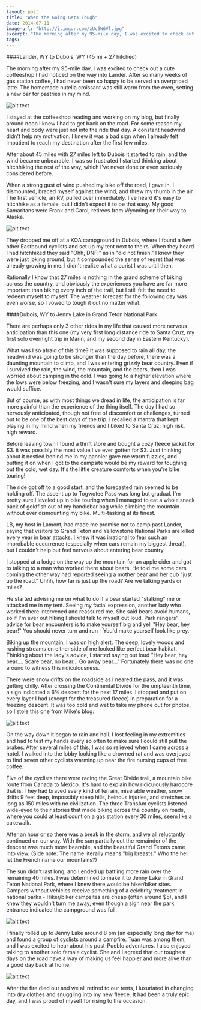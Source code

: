 ```yaml
---
layout: post
title: "When the Going Gets Tough"
date: 2014-07-11
image-url: "http://i.imgur.com/zUc5W6Vl.jpg"
excerpt: "The morning after my 95-mile day, I was excited to check out a cute coffeeshop I had noticed on the way into Lander. After so many weeks of gas station coffee, I have never been so happy to be served an overpriced latte. The homemade nutella croissant was still warm from the oven, setting a new bar for pastries in my mind."
tags:
---
```


####Lander, WY to Dubois, WY (45 mi + 27 hitched)

The morning after my 95-mile day, I was excited to check out a cute coffeeshop I had noticed on the way into Lander. After so many weeks of gas station coffee, I had never been so happy to be served an overpriced latte. The homemade nutella croissant was still warm from the oven, setting a new bar for pastries in my mind.

![alt text](http://i.imgur.com/DseTzNKl.jpg "My yuppie coffee")

I stayed at the coffeeshop reading and working on my blog, but finally around noon I knew I had to get back on the road. For some reason my heart and body were just not into the ride that day. A constant headwind didn't help my motivation. I knew it was a bad sign when I already felt impatient to reach my destination after the first few miles.

After about 45 miles with 27 miles left to Dubois it started to rain, and the wind became unbearable. I was so frustrated I started thinking about hitchhiking the rest of the way, which I've never done or even seriously considered before. 

When a strong gust of wind pushed my bike off the road, I gave in. I dismounted, braced myself against the wind, and threw my thumb in the air. The first vehicle, an RV, pulled over immediately. I've heard it's easy to hitchhike as a female, but I didn't expect it to be that easy. My good Samaritans were Frank and Carol, retirees from Wyoming on their way to Alaska.

![alt text](http://i.imgur.com/6jJxk7hl.jpg "Frank and Carol")

They dropped me off at a KOA campground in Dubois, where I found a few other Eastbound cyclists and set up my tent next to theirs. When they heard I had hitchhiked they said "Ohh, DNF!" as in "did not finish." I knew they were just joking around, but it compounded the sense of regret that was already growing in me. I didn't realize what a purist I was until then. 

Rationally I know that 27 miles is nothing in the grand scheme of biking across the country, and obviously the experiences you have are far more important than biking every inch of the trail, but I still felt the need to redeem myself to myself. The weather forecast for the following day was even worse, so I vowed to tough it out no matter what.

####Dubois, WY to Jenny Lake in Grand Teton National Park 

There are perhaps only 3 other rides in my life that caused more nervous anticipation than this one (my very first long distance ride to Santa Cruz, my first solo overnight trip in Marin, and my second day in Eastern Kentucky). 

What was I so afraid of this time? It was supposed to rain all day, the headwind was going to be stronger than the day before, there was a daunting mountain to climb, and I was entering grizzly bear country. Even if I survived the rain, the wind, the mountain, and the bears, then I was worried about camping in the cold. I was going to a higher elevation where the lows were below freezing, and I wasn't sure my layers and sleeping bag would suffice.

But of course, as with most things we dread in life, the anticipation is far more painful than the experience of the thing itself. The day I had so nervously anticipated, though not free of discomfort or challenges, turned out to be one of the best days of the trip. I recalled a mantra that kept playing in my mind when my friends and I biked to Santa Cruz: high risk, high reward. 

Before leaving town I found a thrift store and bought a cozy fleece jacket for $3. it was possibly the most value I've ever gotten for $3. Just thinking about it nestled behind me in my pannier gave me warm fuzzies, and putting it on when I got to the campsite would be my reward for toughing out the cold, wet day. It's the little creature comforts when you're bike touring!

The ride got off to a good start, and the forecasted rain seemed to be holding off. The ascent up to Togwotee Pass was long but gradual. I'm pretty sure I leveled up in bike touring when I managed to eat a whole snack pack of goldfish out of my handlebar bag while climbing the mountain without ever dismounting my bike. Multi-tasking at its finest.

LB, my host in Lamont, had made me promise not to camp past Lander, saying that visitors to Grand Teton and Yellowstone National Parks are killed every year in bear attacks. I knew it was irrational to fear such an improbable occurrence (especially when cars remain my biggest threat), but I couldn't help but feel nervous about entering bear country. 

I stopped at a lodge on the way up the mountain for an apple cider and got to talking to a man who worked there about bears. He told me some cars coming the other way had reported seeing a mother bear and her cub "just up the road." Uhhh, how far is just up the road? Are we talking yards or miles? 

He started advising me on what to do if a bear started "stalking" me or attacked me in my tent. Seeing my facial expression, another lady who worked there intervened and reassured me. She said bears avoid humans, so if I'm ever out hiking I should talk to myself out loud. Park rangers' advice for bear encounters is to make yourself big and yell "Hey bear, hey bear!" You should never turn and run - You'd make yourself look like prey.

Biking up the mountain, I was on high alert. The deep, lovely woods and rushing streams on either side of me looked like perfect bear habitat. Thinking about the lady's advice, I started saying out loud "Hey bear, hey bear.... Scare bear, no bear... Go away bear..." Fortunately there was no one around to witness this ridiculousness.

There were snow drifts on the roadside as I neared the pass, and it was getting chilly. After crossing the Continental Divide for the umpteenth time, a sign indicated a 6% descent for the next 17 miles. I stopped and put on every layer I had (except for the treasured fleece) in preparation for a freezing descent. It was too cold and wet to take my phone out for photos, so I stole this one from Mike's blog:

![alt text](http://i.imgur.com/5i8TkGbl.jpg "Near Togwotee Pass")

On the way down it began to rain and hail. I lost feeling in my extremities and had to test my hands every so often to make sure I could still pull the brakes. After several miles of this, I was so relieved when I came across a hotel. I walked into the lobby looking like a drowned rat and was overjoyed to find seven other cyclists warming up near the fire nursing cups of free coffee. 

Five of the cyclists there were racing the Great Divide trail, a mountain bike route from Canada to Mexico. It's hard to explain how ridiculously hardcore that is. They had braved every kind of terrain, miserable weather, snow drifts 9 feet deep, impossibly steep hills, heinous injuries, and stretches as long as 150 miles with no civilization. The three TransAm cyclists listened wide-eyed to their stories that made biking across the country on roads, where you could at least count on a gas station every 30 miles, seem like a cakewalk.

After an hour or so there was a break in the storm, and we all reluctantly continued on our way. With the sun partially out the remainder of the descent was much more bearable, and the beautiful Grand Tetons came into view. (Side note: The name literally means "big breasts." Who the hell let the French name our mountains?)

The sun didn't last long, and I ended up battling more rain over the remaining 40 miles. I was determined to make it to Jenny Lake in Grand Teton National Park, where I knew there would be hiker/biker sites. Campers without vehicles receive something of a celebrity treatment in national parks - Hiker/biker campsites are cheap (often around $5), and I knew they wouldn't turn me away, even though a sign near the park entrance indicated the campground was full.

![alt text](http://i.imgur.com/u5CguNrl.jpg "Entering Grand Teton National Park")

I finally rolled up to Jenny Lake around 8 pm (an especially long day for me) and found a group of cyclists around a campfire. Tuan was among them, and I was excited to hear about his post-Pueblo adventures. I also enjoyed talking to another solo female cyclist. She and I agreed that our toughest days on the road have a way of making us feel happier and more alive than a good day back at home.

![alt text](http://i.imgur.com/Xy3M9qal.jpg "Jenny Lake Campground")

After the fire died out and we all retired to our tents, I luxuriated in changing into dry clothes and snuggling into my new fleece. It had been a truly epic day, and I was proud of myself for rising to the occasion.